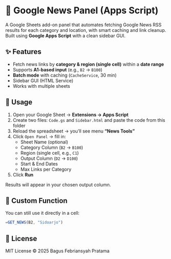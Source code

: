 # 📰 Google News Panel (Apps Script)

A Google Sheets add-on panel that automates fetching Google News RSS results for each category and location, with smart caching and link cleanup.
Built using **Google Apps Script** with a clean sidebar GUI.

## ✨ Features
- Fetch news links by **category & region (single cell)** within a **date range**
- Supports **A1-based input** (e.g., `B2` → `B100`)
- **Batch mode** with caching (`CacheService`, 30 min)
- Sidebar GUI (HTML Service)
- Works with multiple sheets

## 🧠 Usage
1. Open your Google Sheet → **Extensions → Apps Script**
2. Create two files: `Code.gs` and `Sidebar.html` and paste the code from this folder
3. Reload the spreadsheet → you’ll see menu **“News Tools”**
4. Click `Open Panel` → fill in:
   - Sheet Name (optional)
   - Category Column (`B2` → `B100`)
   - Region (single cell, e.g., `C1`)
   - Output Column (`D2` → `D100`)
   - Start & End Dates
   - Max Links per Category
5. Click **Run**

Results will appear in your chosen output column.

## 🧪 Custom Function
You can still use it directly in a cell:
```js
=GET_NEWS(B2, "Sidoarjo")
```

## 📄 License
MIT License © 2025 Bagus Febriansyah Pratama
